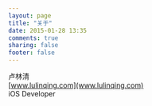 ```yaml
---
layout: page
title: "关于"
date: 2015-01-28 13:35
comments: true
sharing: false
footer: false
---
```

卢林清  
[www.lulinqing.com](www.lulinqing.com)  
iOS Developer  